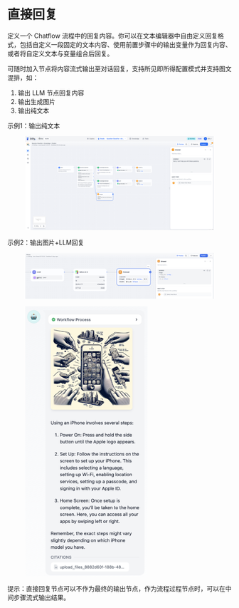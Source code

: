 # 直接回复

定义一个 Chatflow 流程中的回复内容。你可以在文本编辑器中自由定义回复格式，包括自定义一段固定的文本内容、使用前置步骤中的输出变量作为回复内容、或者将自定义文本与变量组合后回复。

可随时加入节点将内容流式输出至对话回复，支持所见即所得配置模式并支持图文混排，如：

1. 输出 LLM 节点回复内容
2. 输出生成图片
3. 输出纯文本

示例1：输出纯文本

<figure><img src="../../../.gitbook/assets/output (2) (2).png" alt=""><figcaption></figcaption></figure>

示例2：输出图片+LLM回复

<figure><img src="../../../.gitbook/assets/image (1) (1) (1) (1).png" alt=""><figcaption></figcaption></figure>

<figure><img src="../../../.gitbook/assets/image (1) (1) (1) (1) (1).png" alt="" width="275"><figcaption></figcaption></figure>

提示：直接回复节点可以不作为最终的输出节点，作为流程过程节点时，可以在中间步骤流式输出结果。

